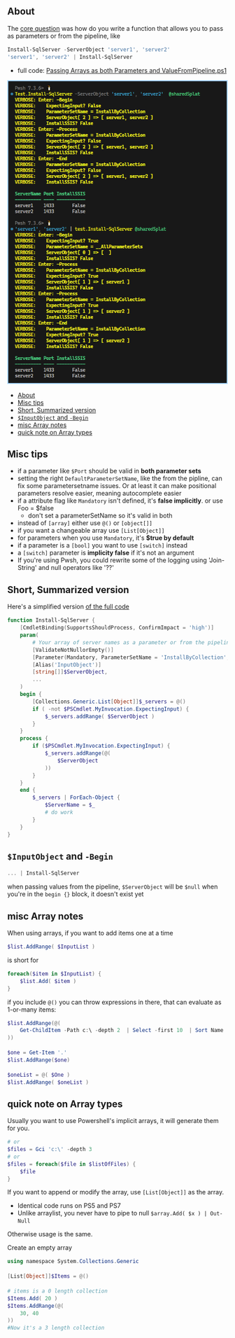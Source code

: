 ## About 


The [core question](https://discord.com/channels/180528040881815552/447522509244465152/1134622818026401802) was how do you write a function that allows you to pass as parameters or from the pipeline, like

```ps1
Install-SqlServer -ServerObject 'server1', 'server2'
'server1', 'server2' | Install-SqlServer
```

- full code: [Passing Arrays as both Parameters and ValueFromPipeline.ps1](./Passing%20Arrays%20as%20both%20Parameters%20and%20ValueFromPipeline.ps1)

![screenshot](./screenshot.png)


- [About](#about)
- [Misc tips](#misc-tips)
- [Short, Summarized version](#short-summarized-version)
- [`$InputObject` and `-Begin`](#inputobject-and--begin)
- [misc Array notes](#misc-array-notes)
- [quick note on Array types](#quick-note-on-array-types)


## Misc tips

- if a parameter like `$Port` should be valid in **both parameter sets**
- setting the right `DefaultParameterSetName`, like the from the pipline, can fix some parametersetname issues. Or at least it can make positional parameters resolve easier, meaning autocomplete easier
- if a attribute flag like `Mandatory` isn't defined, it's **false implicitly**. or use Foo = $false
  - don't set a parameterSetName so it's valid in both
- instead of `[array]` either use `@()` or `[object[]]`
- if you want a changeable array use `[List[Object]]`
- for parameters when you use `Mandatory`, it's **$true by default**
- if a parameter is a `[bool]` you want to use `[switch]` instead
- a `[switch]` parameter is **implicity false** if it's not an argument
- If you're using Pwsh, you could rewrite some of the logging
    using 'Join-String'
    and null operators like '??'

## Short, Summarized version

Here's a simplified version [of the full code](./Passing%20Arrays%20as%20both%20Parameters%20and%20ValueFromPipeline.ps1)

```ps1
function Install-SqlServer {
    [CmdletBinding(SupportsShouldProcess, ConfirmImpact = 'high')]
    param(
        # Your array of server names as a parameter or from the pipeline
        [ValidateNotNullorEmpty()]
        [Parameter(Mandatory, ParameterSetName = 'InstallByCollection', ValueFromPipeline)]
        [Alias('InputObject')]
        [string[]]$ServerObject,
        ... 
    )
    begin {
        [Collections.Generic.List[Object]]$_servers = @()
        if ( -not $PSCmdlet.MyInvocation.ExpectingInput) {
            $_servers.addRange( $ServerObject )
        }            
    }
    process {
        if ($PSCmdlet.MyInvocation.ExpectingInput) {
            $_servers.addRange(@(
                $ServerObject
            ))
        }
    }
    end {     
        $_servers | ForEach-Object {
            $ServerName = $_
            # do work 
        }
    }
}
```

## `$InputObject` and `-Begin`

```ps1
... | Install-SqlServer
```

when passing values from the pipeline, `$ServerObject` will be `$null` when you're in the `begin {}` block, it doesn't exist yet

## misc Array notes

When using arrays, if you want to add items one at a time

```ps1
$list.AddRange( $InputList )
```
is short for

```ps1
foreach($item in $InputList) {
    $list.Add( $item )
}
```

if you include `@()` you can throw expressions in there, that can evaluate as 1-or-many items:

```ps1
$list.AddRange(@(
    Get-ChildItem -Path c:\ -depth 2  | Select -first 10  | Sort Name
))

$one = Get-Item '.' 
$list.AddRange($one)

$oneList = @( $One )
$list.AddRange( $oneList )
```

## quick note on Array types

Usually you want to use Powershell's implicit arrays, it will generate them for you.

```ps1
# or 
$files = Gci 'c:\' -depth 3
# or 
$files = foreach($file in $listOfFiles) {
    $file
}
```

If you want to append or modify the array, use `[List[Object]]` as the array. 
- Identical code runs on PS5 and PS7
- Unlike arraylist, you never have to pipe to null `$array.Add( $x ) | Out-Null` 

Otherwise usage is the same. 

Create an empty array

```ps1
using namespace System.Collections.Generic

[List[Object]]$Items = @()

# items is a 0 length collection
$Items.Add( 20 )
$Items.AddRange(@(
    30, 40 
))
#Now it's a 3 length collection
```
